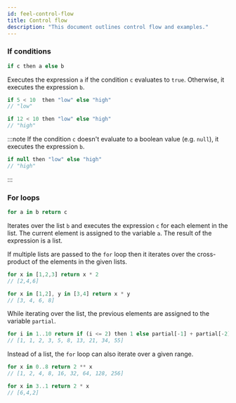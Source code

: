 ```yaml
---
id: feel-control-flow 
title: Control flow
description: "This document outlines control flow and examples."
---
```


### If conditions

```js
if c then a else b
```

Executes the expression `a` if the condition `c` evaluates to `true`. Otherwise, it executes the
expression `b`.

```js
if 5 < 10  then "low" else "high"
// "low"

if 12 < 10 then "low" else "high"
// "high"
```

:::note
If the condition `c` doesn't evaluate to a boolean value (e.g. `null`), it
executes the expression `b`.

```js
if null then "low" else "high"
// "high"
```

:::

### For loops

```js
for a in b return c
```

Iterates over the list `b` and executes the expression `c` for each element in the list. The current
element is assigned to the variable `a`. The result of the expression is a list.

If multiple lists are passed to the `for` loop then it iterates over the cross-product of the
elements in the given lists.

```js
for x in [1,2,3] return x * 2
// [2,4,6]

for x in [1,2], y in [3,4] return x * y
// [3, 4, 6, 8]
```

While iterating over the list, the previous elements are assigned to the variable `partial`.

```js
for i in 1..10 return if (i <= 2) then 1 else partial[-1] + partial[-2]
// [1, 1, 2, 3, 5, 8, 13, 21, 34, 55]
```

Instead of a list, the `for` loop can also iterate over a given range.

```js
for x in 0..8 return 2 ** x
// [1, 2, 4, 8, 16, 32, 64, 128, 256]

for x in 3..1 return 2 * x
// [6,4,2]
```
